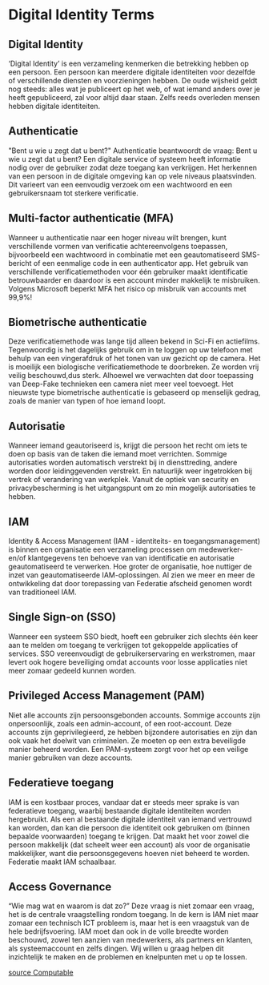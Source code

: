 # Digital Identity Terms

## Digital Identity

‘Digital Identity’ is een verzameling kenmerken die betrekking hebben op een persoon. Een persoon kan meerdere digitale identiteiten voor dezelfde of verschillende diensten en voorzieningen hebben. De oude wijsheid geldt nog steeds: alles wat je publiceert op het web, of wat iemand anders over je heeft gepubliceerd, zal voor altijd daar staan. Zelfs reeds overleden mensen hebben digitale identiteiten.

## Authenticatie

"Bent u wie u zegt dat u bent?" Authenticatie beantwoordt de vraag: Bent u wie u zegt dat u bent? Een digitale service of systeem heeft informatie nodig over de gebruiker zodat deze toegang kan verkrijgen. Het herkennen van een persoon in de digitale omgeving kan op vele niveaus plaatsvinden. Dit varieert van een eenvoudig verzoek om een wachtwoord en een gebruikersnaam tot sterkere verificatie.

## Multi-factor authenticatie (MFA)

Wanneer u authenticatie naar een hoger niveau wilt brengen, kunt verschillende vormen van verificatie achtereenvolgens toepassen, bijvoorbeeld een wachtwoord in combinatie met een geautomatiseerd SMS-bericht of een eenmalige code in een authenticator app. Het gebruik van verschillende verificatiemethoden voor één gebruiker maakt identificatie betrouwbaarder en daardoor is een account minder makkelijk te misbruiken. Volgens Microsoft beperkt MFA het risico op misbruik van accounts met 99,9%!

## Biometrische authenticatie

Deze verificatiemethode was lange tijd alleen bekend in Sci-Fi en actiefilms. Tegenwoordig is het dagelijks gebruik om in te loggen op uw telefoon met behulp van een vingerafdruk of het tonen van uw gezicht op de camera. Het is moeilijk een biologische verificatiemethode te doorbreken. Ze worden vrij veilig beschouwd,dus sterk. Alhoewel we verwachten dat door toepassing van Deep-Fake technieken een camera niet meer veel toevoegt. Het nieuwste type biometrische authenticatie is gebaseerd op menselijk gedrag, zoals de manier van typen of hoe iemand loopt.

## Autorisatie

Wanneer iemand geautoriseerd is, krijgt die persoon het recht om iets te doen op basis van de taken die iemand moet verrichten. Sommige autorisaties worden automatisch verstrekt bij in diensttreding, andere worden door leidinggevenden verstrekt. En natuurlijk weer ingetrokken bij vertrek of verandering van werkplek. Vanuit de optiek van security en privacybescherming is het uitgangspunt om zo min mogelijk autorisaties te hebben.

## IAM

Identity & Access Management (IAM - identiteits- en toegangsmanagement) is binnen een organisatie een verzameling processen om medewerker- en/of klantgegevens ten behoeve van van identificatie en autorisatie geautomatiseerd te verwerken. Hoe groter de organisatie, hoe nuttiger de inzet van geautomatiseerde IAM-oplossingen. Al zien we meer en meer de ontwikkeling dat door torepassing van Federatie afscheid genomen wordt van traditioneel IAM.

## Single Sign-on (SSO)

Wanneer een systeem SSO biedt, hoeft een gebruiker zich slechts één keer aan te melden om toegang te verkrijgen tot gekoppelde applicaties of services. SSO vereenvoudigt de gebruikerservaring en werkstromen, maar levert ook hogere beveiliging omdat accounts voor losse applicaties niet meer zomaar gedeeld kunnen worden.

## Privileged Access Management (PAM)

Niet alle accounts zijn persoonsgebonden accounts. Sommige accounts zijn onpersoonlijk, zoals een admin-account, of een root-account. Deze accounts zijn geprivilegieerd, ze hebben bijzondere autorisaties en zijn dan ook vaak het doelwit van criminelen. Ze moeten op een extra beveiligde manier beheerd worden. Een PAM-systeem zorgt voor het op een veilige manier gebruiken van deze accounts.

## Federatieve toegang

IAM is een kostbaar proces, vandaar dat er steeds meer sprake is van federatieve toegang, waarbij bestaande digitale identiteiten worden hergebruikt. Als een al bestaande digitale identiteit van iemand vertrouwd kan worden, dan kan die persoon die identiteit ook gebruiken om (binnen bepaalde voorwaarden) toegang te krijgen. Dat maakt het voor zowel die persoon makkelijk (dat scheelt weer een account) als voor de organisatie makkelijker, want die persoonsgegevens hoeven niet beheerd te worden. Federatie maakt IAM schaalbaar.

## Access Governance

“Wie mag wat en waarom is dat zo?” Deze vraag is niet zomaar een vraag, het is de centrale vraagstelling rondom toegang. In de kern is IAM niet maar zomaar een technisch ICT probleem is, maar het is een vraagstuk van de hele bedrijfsvoering. IAM moet dan ook in de volle breedte worden beschouwd, zowel ten aanzien van medewerkers, als partners en klanten, als systeemaccount en zelfs dingen. Wij willen u graag helpen dit inzichtelijk te maken en de problemen en knelpunten met u op te lossen.

[source Computable](https://www.computable.nl/artikel/advertorial/sponsored/6829152/5740344/10-digital-identity-termen-die-u-zou-moeten-beheersen.html)
